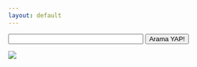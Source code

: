 ```yaml
---
layout: default
---
```


<form id="cse-search-box" action="http://google.com/cse">
  <input type="hidden" name="cx" value="005109082008503114820:wumoigr6nzs" />
  <input type="hidden" name="ie" value="UTF-8" />
  <input type="text" name="q" size="31" />
  <input type="submit" name="sa" value="Arama YAP!" />
</form>
<img src="http://www.google.com/cse/images/google_custom_search_smwide.gif">
